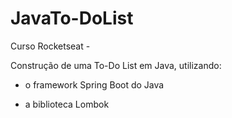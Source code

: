 # JavaTo-DoList
Curso Rocketseat - 

Construção de uma To-Do List em Java, utilizando: 

* o framework Spring Boot do Java

* a biblioteca Lombok
